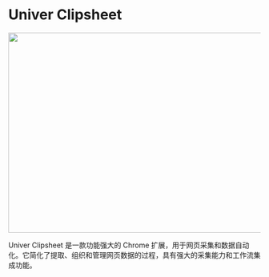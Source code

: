 # Univer Clipsheet

<img src="../clipsheet/assets/zh-CN/clipsheet_popup_home.png" style="width: 600px; height: 400px; object-fit: contain;"/>

Univer Clipsheet 是一款功能强大的 Chrome 扩展，用于网页采集和数据自动化。它简化了提取、组织和管理网页数据的过程，具有强大的采集能力和工作流集成功能。
